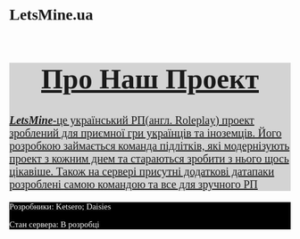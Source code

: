 # LetsMine.ua
<html>
<title>Головна Сторінка Проекту LetsMine.ua</title> 
<body style="font-family:san-serif">
<header style="background-color:black; color:white">
<a href=""</a>
<a href=""</a>
</header>
<main style="background-color:lightgray">
<h1 style="background-color:lightgray; font-size:50px; text-align:center">Про Наш Проект</h1>
<p style="font-size:20px"><b><i>LetsMine</i></b>-це український РП(англ. Roleplay) проект зроблений для приємної гри українців та іноземців. 
Його розробкою займається команда підлітків, які модернізують проект з кожним днем та стараються зробити з нього щось
цікавіше. Також на сервері присутні додаткові датапаки розроблені самою командою та все для зручного РП</p>
</main>
<footer style="background-color:black; color:white;">
    <p style="font-size:15px">Розробники: Ketsero; Daisies </p>
    <p style="font-size:15px">Стан сервера: В розробці</p>
</footer>
</body>
</html>
